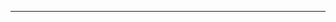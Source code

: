 <!-- erro ao logar com um novo usuário -->
<!-- Em uma refatoração, é aceitável que às vezes o número de linhas aumente ao invés de diminuir? -->
<!-- Fazer o esquema de abstrair os try/catch com uma função `to`, como vc mostrou uma vez -->
<!-- carregamento da pág demorando... -->
<!-- AGRADECER! 🙏🏻 -->

---

